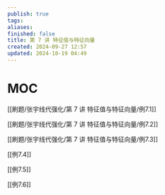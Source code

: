 ```yaml
---
publish: true
tags: 
aliases: 
finished: false
title: 第 7 讲 特征值与特征向量
created: 2024-09-27 12:57
updated: 2024-10-19 04:49
---
```

# MOC

[[刷题/张宇线代强化/第 7 讲 特征值与特征向量/例7.1]]

[[刷题/张宇线代强化/第 7 讲 特征值与特征向量/例7.2]]

[[刷题/张宇线代强化/第 7 讲 特征值与特征向量/例7.3]]

[[例7.4]]

[[例7.5]]

[[例7.6]]
